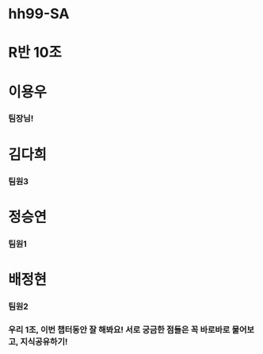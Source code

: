 # hh99-SA

# R반 10조

# 이용우
### 팀장님!

# 김다희
### 팀원3

# 정승연
### 팀원1

# 배정현
### 팀원2

### 우리 1조, 이번 챕터동안 잘 해봐요! 서로 궁금한 점들은 꼭 바로바로 물어보고, 지식공유하기!